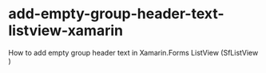 # add-empty-group-header-text-listview-xamarin
How to add empty group header text in Xamarin.Forms ListView (SfListView )
